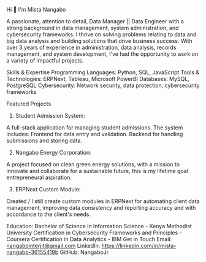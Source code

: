 Hi 👋 I'm Mista Nangabo

A passionate, attention to detail,  Data Manager || Data Engineer with a strong background in data management, system administration, and cybersecurity frameworks. I thrive on solving problems relating to data and big data analysis and building solutions that drive business success. With over 3 years of experience in administration, data analysis, records management, and system development, I've had the opportunity to work on a variety of impactful projects.

Skills & Expertise
Programming Languages: Python, SQL, JavaScript
Tools & Technologies: ERPNext, Tableau, Microsoft PowerBI
Databases: MySQL, PostgreSQL
Cybersecurity: Network security, data protection, cybersecurity frameworks

Featured Projects
1. Student Admission System:
   
A full-stack application for managing student admissions. The system includes:
Frontend for data entry and validation.
Backend for handling submissions and storing data.

2. Nangabo Energy Corporation:
   
A project focused on clean green energy solutions, with a mission to innovate and collaborate for a sustainable future, this is my lifetime goal entrepreneural aspiration.

3. ERPNext Custom Module:
   
Created / I still create custom modules in ERPNext for automating client data management, improving data consistency and reporting accuracy and with accordance to the client's needs.

Education:
Bachelor of Science in Information Science - Kenya Methodist University
Certification in Cybersecurity Frameworks and Principles - Coursera
Certification in Data Analytics - IBM
Get in Touch
Email: nangabointerjit@gmail.com
LinkedIn: https://linkedin.com/in/mista-nangabo-36155419b
GitHub: NangaboJr
<!---
NangaboJr/NangaboJr is a ✨ special ✨ repository because its `README.md` (this file) appears on your GitHub profile.
You can click the Preview link to take a look at your changes.
--->
